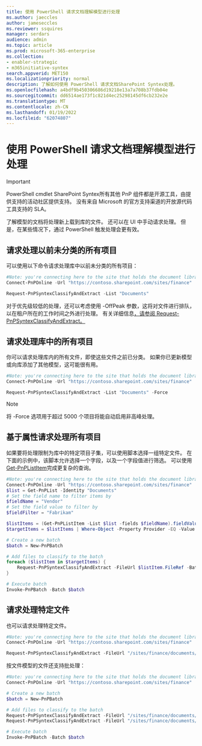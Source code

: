 ```yaml
---
title: 使用 PowerShell 请求文档理解模型进行处理
ms.author: jaeccles
author: jameseccles
ms.reviewer: ssquires
manager: serdars
audience: admin
ms.topic: article
ms.prod: microsoft-365-enterprise
ms.collection:
- enabler-strategic
- m365initiative-syntex
search.appverid: MET150
ms.localizationpriority: normal
description: 了解如何使用 PowerShell 请求文档SharePoint Syntex处理。
ms.openlocfilehash: a4bdf9b450306686d19218e13a7a708b37fdb04e
ms.sourcegitcommit: dd6514ae173f1c821d4ec25298145df6cb232e2e
ms.translationtype: MT
ms.contentlocale: zh-CN
ms.lasthandoff: 01/19/2022
ms.locfileid: "62074807"
---
```

# <a name="use-powershell-to-request-processing-by-a-document-understanding-model"></a>使用 PowerShell 请求文档理解模型进行处理

> [!IMPORTANT]
> PowerShell cmdlet SharePoint Syntex所有其他 PnP 组件都是开源工具，由提供支持的活动社区提供支持。 没有来自 Microsoft 的官方支持渠道的开放源代码工具支持的 SLA。

了解模型的文档将处理新上载到库的文件。 还可以在 UI 中手动请求处理。 但是，在某些情况下，通过 PowerShell 触发处理会更有效。

## <a name="request-processing-of-all-items-that-have-not-been-previously-classified"></a>请求处理以前未分类的所有项目

可以使用以下命令请求处理库中以前未分类的所有项目：

```PowerShell
#Note: you're connecting here to the site that holds the document library you want to process
Connect-PnPOnline -Url "https://contoso.sharepoint.com/sites/finance"

Request-PnPSyntexClassifyAndExtract -List "Documents"
```

对于优先级较低的处理，还可以考虑使用 -OffPeak 参数，这将对文件进行排队，以在租户所在的工作时间之外进行处理。 有关详细信息[，请参阅 Request-PnPSyntexClassifyAndExtract。](https://pnp.github.io/powershell/cmdlets/Request-PnPSyntexClassifyAndExtract.html)

## <a name="request-processing-of-all-items-in-a-library"></a>请求处理库中的所有项目

你可以请求处理库内的所有文件，即使这些文件之前已分类。 如果你已更新模型或向库添加了其他模型，这可能很有用。

```PowerShell
#Note: you're connecting here to the site that holds the document library you want to process
Connect-PnPOnline -Url "https://contoso.sharepoint.com/sites/finance"

Request-PnPSyntexClassifyAndExtract -List "Documents" -Force
```

> [!NOTE]
> 将 -Force 选项用于超过 5000 个项目将能自动启用非高峰处理。

## <a name="request-processing-of-all-items-based-on-a-property"></a>基于属性请求处理所有项目

如果要将处理限制为库中的特定项目子集，可以使用脚本选择一组特定文件。 在下面的示例中，该脚本允许选择一个字段，以及一个字段值进行筛选。 可以使用 [Get-PnPListItem](https://pnp.github.io/powershell/cmdlets/Get-PnPListItem.html)完成更复杂的查询。

```PowerShell
#Note: you're connecting here to the site that holds the document library you want to process
Connect-PnPOnline -Url "https://contoso.sharepoint.com/sites/finance"
$list = Get-PnPList -Identity "Documents"
# Set the field name to filter items by
$fieldName = "Vendor"
# Set the field value to filter by
$fieldFilter = "Fabrikam"

$listItems = (Get-PnPListItem -List $list -fields $fieldName).fieldValues
$targetItems = $listItems | Where-Object -Property Provider -EQ -Value $fieldFilter

# Create a new batch
$batch = New-PnPBatch

# Add files to classify to the batch
foreach ($listItem in $targetItems) {
    Request-PnPSyntexClassifyAndExtract -FileUrl $listItem.FileRef -Batch $classifyBatch
}

# Execute batch
Invoke-PnPBatch -Batch $batch
```

## <a name="request-processing-of-specific-files"></a>请求处理特定文件

也可以请求处理特定文件。

```PowerShell
#Note: you're connecting here to the site that holds the document library you want to process
Connect-PnPOnline -Url "https://contoso.sharepoint.com/sites/finance"

Request-PnPSyntexClassifyAndExtract -FileUrl "/sites/finance/documents/contoso contract.docx"
```

按文件模型的文件还支持批处理：

```PowerShell
#Note: you're connecting here to the site that holds the document library you want to process
Connect-PnPOnline -Url "https://contoso.sharepoint.com/sites/finance"

# Create a new batch
$batch = New-PnPBatch

# Add files to classify to the batch
Request-PnPSyntexClassifyAndExtract -FileUrl "/sites/finance/documents/contoso contract.docx" -Batch $batch
Request-PnPSyntexClassifyAndExtract -FileUrl "/sites/finance/documents/relecloud contract.docx" -Batch $batch

# Execute batch
Invoke-PnPBatch -Batch $batch
```
